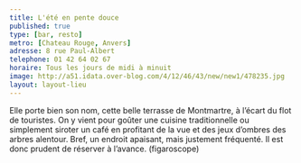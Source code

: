 ```yaml
---
title: L'été en pente douce
published: true
type: [bar, resto]
metro: [Chateau Rouge, Anvers]
adresse: 8 rue Paul-Albert
telephone: 01 42 64 02 67
horaire: Tous les jours de midi à minuit
image: http://a51.idata.over-blog.com/4/12/46/43/new/new1/478235.jpg
layout: layout-lieu
---
```



Elle porte bien son nom, cette belle terrasse de Montmartre, à l’écart du flot de touristes. On y vient pour goûter une cuisine traditionnelle ou simplement siroter un café en profitant de la vue et des jeux d’ombres des arbres alentour. Bref, un endroit apaisant, mais justement fréquenté. Il est donc prudent de réserver à l’avance. (figaroscope)
